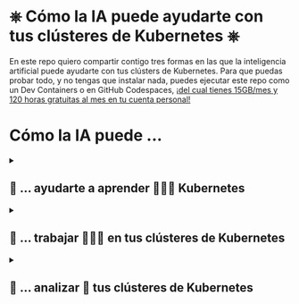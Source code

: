 # ⎈ Cómo la IA puede ayudarte con tus clústeres de Kubernetes ⎈

En este repo quiero compartir contigo tres formas en las que la inteligencia artificial puede ayudarte con tus clústers de Kubernetes. Para que puedas probar todo, y no tengas que instalar nada, puedes ejecutar este repo como un Dev Containers o en GitHub Codespaces, [¡del cual tienes 15GB/mes y 120 horas gratuitas al mes en tu cuenta personal!](https://docs.github.com/en/billing/managing-billing-for-github-codespaces/about-billing-for-github-codespaces#monthly-included-storage-and-core-hours-for-personal-accounts)

# Cómo la IA puede ...


<details>
<summary> <h2>🎁 ... ayudarte a aprender 👩🏼‍🏫 Kubernetes</h2></summary>

## GitHub Copilot 

<img src="images/GitHub Copilot logo.png" width="30%" />

Con GitHub Copilot puedes aprender Kubernetes de forma más rápida y sencilla. Puedes utilizar el chat o simplemente escribir código y GitHub Copilot te ayudará a completarlo.

> Puedes probar GitHub Copilot de forma gratuita en [GitHub Copilot Individual Free Trial](https://github.com/github-copilot/signup).

Una vez que tengas la cuenta, puedes usar cualquiera de estos IDEs para probar GitHub Copilot:

En Visual Studio Code solo tienes que instalar la extensión de GitHub Copilot: [GitHub Copilot](https://marketplace.visualstudio.com/items?itemName=GitHub.copilot) y ver este vídeo 😊


</details>

<details>
<summary> <h2>🎁 ... trabajar 👷🏼‍♀️ en tus clústeres de Kubernetes</h2></summary>

## kopylot

Se trata de otra herramienta que te ayuda a trabajar con tus clústers de Kubernetes. Puedes instalarlo con:

```bash
pip install kopylot
```

Pero si abres este repo como un Dev container no tienes que instalar nada 😉 Lo que sí que necesitas es exportar la siguiente variables de entorno con tu API key de OpenAI:

```bash
export KOPYLOT_AUTH_TOKEN=<YOUR_OPENAI_API_KEY>
```

Ejemplos de peticiones:

1. *Crea un despliegue con nginx que tenga 5 réplicas y que pueda acceder a él a través del puerto 8080. Este despliegue debe estar dentro del namespace kopylot-demo, el cual también debe ser creado*
2. *Recupera los pods del nginx alojados en el namespace llamado kopylot-demo*

## kubectl ai

kubectl ai es un plugin de kubectl que te ayuda a trabajar con tus clústers de Kubernetes. Puedes instalarlo con:

```bash
brew tap sozercan/kubectl-ai https://github.com/sozercan/kubectl-ai
brew install kubectl-ai
```

Si quieres probarlo con Azure Open AI puedes seguir estos pasos:

### Azure Open AI

```bash
# Variables
RESOURCE_GROUP="ai-loves-k8s"
LOCATION="canadaeast"
AZ_OPEN_AI="aifork8s"

# Login to Azure
az login

# Create Azure Open AI resource
az group create --name $RESOURCE_GROUP --location $LOCATION

# Create Azure Open AI resource
az cognitiveservices account create \
--kind OpenAI\
 --name $AZ_OPEN_AI \
 --custom-domain $AZ_OPEN_AI \
 --sku S0 \
 --resource-group $RESOURCE_GROUP \
 --location $LOCATION

# Create Chat GPT-4 deployment
az cognitiveservices account deployment create \
--name $AZ_OPEN_AI \
--resource-group  $RESOURCE_GROUP \
--deployment-name gpt-4 \
--model-name gpt-4 \
--model-version "0613"  \
--model-format OpenAI \
--sku-capacity "10" \
--sku-name "Standard"
```

Y exportar a las siguientes variables de entorno la información de tu modelo de GPT4:

```bash
export OPENAI_API_KEY=$(az cognitiveservices account keys list --name $AZ_OPEN_AI --resource-group $RESOURCE_GROUP --query key1 -o tsv)
export OPENAI_DEPLOYMENT_NAME=gpt-4
export OPENAI_ENDPOINT=$(az cognitiveservices account show --name $AZ_OPEN_AI --resource-group $RESOURCE_GROUP --query 'properties.endpoint' -o tsv)
```

Si quieres puedes guardar estas variables en un .env
    
cat <<EOF > .env
export OPENAI_API_KEY=$OPENAI_API_KEY
export OPENAI_DEPLOYMENT_NAME=$OPENAI_DEPLOYMENT_NAME
export OPENAI_ENDPOINT=$OPENAI_ENDPOINT
EOF

Y cargarlas con:

```bash
source .env
```

</details>


<details>
<summary> <h2>🎁 ... analizar 🧐 tus clústeres de Kubernetes</h2></summary>

## k8sgpt

<img src="images/k8sgpt-logo.png" width="20%" />

k8sgpt es un modelo de lenguaje de inteligencia artificial que te ayuda a analizar tus clústers de Kubernetes. Puedes instalarlo con:

```bash
brew tap k8sgpt-ai/k8sgpt
brew install k8sgpt
```

Pero si abres este repo en un Dev Container o en GitHub Codespaces ya lo tienes instalado 😉

Lo único que te queda por hacer es registrar tus credenciales en k8sgpt:

```bash
k8sgpt auth add --backend azureopenai \
--baseurl $OPENAI_ENDPOINT \
--engine $OPENAI_DEPLOYMENT_NAME \
--password $OPENAI_API_KEY \
--model gpt-4
```

Y ahora puedes preguntarle a k8sgpt sobre tus clústeres de Kubernetes:

```bash
k8sgpt analyze --namespace something-is-wrong --backend azureopenai
k8sgpt analyze --explain --namespace something-is-wrong --backend azureopenai
```

## kopylot

Esta herramienta te ayuda a identificar problemas en tu clúster. Puedes instalarlo con:

```bash
pip install kopylot
```

Pero si abres este repo como un Dev container no tienes que instalar nada 😉 Lo que sí que necesitas es exportar la siguiente variables de entorno con tu API key de OpenAI:

```bash
export KOPYLOT_AUTH_TOKEN=<YOUR_OPENAI_API_KEY>
```

Para probar esta opción puedes desplegar este manifiesto con algunos problemillas:

```bash
kubectl apply -f wrong-manifests/wrong-resources.yaml
```

Si echas un vistazo al namespace `something-is-wrong` te darás cuenta de que algunas cosas no van bien:

```bash
kubectl get all -n something-is-wrong
kubectl get pods -n something-is-wrong
```

Vamos a preguntarle a kopylot qué está pasando:

```bash
kopylot diagnose deployment nginx
kopylot diagnose pod nginx-786466f74d-bbwg6
```

También puedes utilizar kopylot audit para obtener más información sobre un recurso:

```
kopylot audit pod nginx-786466f74d-bbwg6
```

</details>